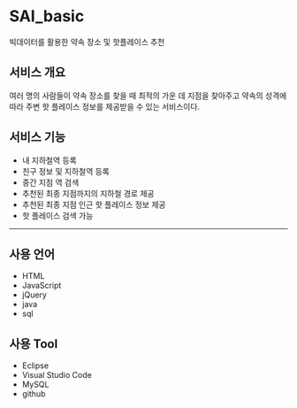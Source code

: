 # SAI_basic
빅데이터를 활용한 약속 장소 및 핫플레이스 추천

## 서비스 개요
여러 명의 사람들이 약속 장소를 찾을 때 최적의 가운 데 지점을 찾아주고 약속의 성격에 따라 주변 핫 플레이스 정보를 제공받을 수 있는 서비스이다.

## 서비스 기능
* 내 지하철역 등록
* 친구 정보 및 지하철역 등록
* 중간 지점 역 검색
* 추천된 최종 지점까지의 지하철 경로 제공
* 추천된 최종 지점 인근 핫 플레이스 정보 제공
* 핫 플레이스 검색 가능

* * *
## 사용 언어
* HTML
* JavaScript
* jQuery
* java
* sql

## 사용 Tool
* Eclipse
* Visual Studio Code
* MySQL
* github
